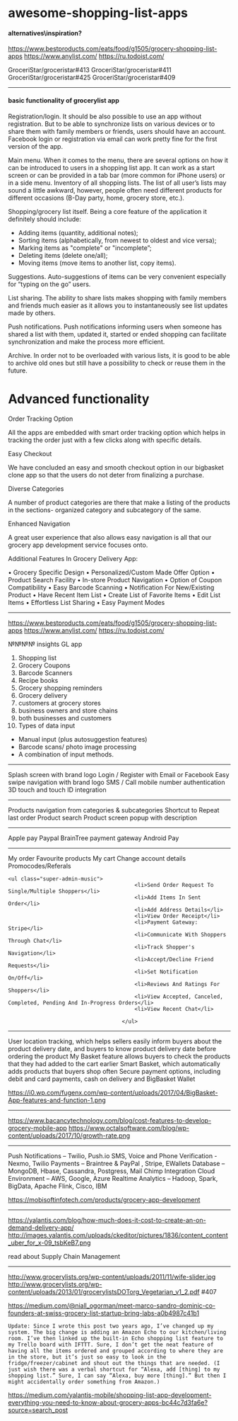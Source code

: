# awesome-shopping-list-apps

#### alternatives\inspiration?

https://www.bestproducts.com/eats/food/g1505/grocery-shopping-list-apps
https://www.anylist.com/
https://ru.todoist.com/

GroceriStar/groceristar#413
GroceriStar/groceristar#411
GroceriStar/groceristar#425
GroceriStar/groceristar#409

---

#### basic functionality of grocerylist app

Registration/login. It should be also possible to use an app without registration. But to be able to synchronize lists on various devices or to share them with family members or friends, users should have an account. Facebook login or registration via email can work pretty fine for the first version of the app.
 
Main menu. When it comes to the menu, there are several options on how it can be introduced to users in a shopping list app. It can work as a start screen or can be provided in a tab bar (more common for iPhone users) or in a side menu.
Inventory of all shopping lists. The list of all user’s lists may sound a little awkward, however, people often need different products for different occasions (B-Day party, home, grocery store, etc.).
 
Shopping/grocery list itself. Being a core feature of the application it definitely should include:
- Adding items (quantity, additional notes);
- Sorting items (alphabetically, from newest to oldest and vice versa);
- Marking items as "complete" or "incomplete”;
- Deleting items (delete one/all);
- Moving items (move items to another list, copy items).
 
Suggestions. Auto-suggestions of items can be very convenient especially for “typing on the go” users.
 
List sharing. The ability to share lists makes shopping with family members and friends much easier as it allows you to instantaneously see list updates made by others.
 
Push notifications. Push notifications informing users when someone has shared a list with them, updated it, started or ended shopping can facilitate synchronization and make the process more efficient.
 
Archive. In order not to be overloaded with various lists, it is good to be able to archive old ones but still have a possibility to check or reuse them in the future. 


# Advanced functionality
Order Tracking Option

All the apps are embedded with smart order tracking option which helps in tracking the order just with a few clicks along with specific details.

Easy Checkout

We have concluded an easy and smooth checkout option in our bigbasket clone app so that the users do not deter from finalizing a purchase.

Diverse Categories

A number of product categories are there that make a listing of the products in the sections- organized category and subcategory of the same.

Enhanced Navigation  

A great user experience that also allows easy navigation is all that our grocery app development service focuses onto.

Additional Features In Grocery Delivery App:

• Grocery Specific Design
• Personalized/Custom Made Offer Option
• Product Search Facility
• In-store Product Navigation
• Option of Coupon Compatibility
• Easy Barcode Scanning
• Notification For New/Existing Product
• Have Recent Item List
• Create List of Favorite Items
• Edit List Items
• Effortless List Sharing
• Easy Payment Modes


---

https://www.bestproducts.com/eats/food/g1505/grocery-shopping-list-apps
https://www.anylist.com/
https://ru.todoist.com/

№№№№ insights GL app

1. Shopping list
2. Grocery Coupons
3. Barcode Scanners
4. Recipe books
5. Grocery shopping reminders
6. Grocery delivery
7. customers at grocery stores
8. business owners and store chains
9. both businesses and customers
10. Types of data input

- Manual input (plus autosuggestion features)
- Barcode scans/ photo image processing
- A combination of input methods.

---

Splash screen with brand logo
Login / Register with Email or Facebook
Easy swipe navigation with brand logo
SMS / Call mobile number authentication
3D touch and touch ID integration

---
Products navigation from categories & subcategories
Shortcut to Repeat last order
Product search
Product screen popup with description

---

Apple pay
Paypal
BrainTree payment gateway
Android Pay

---
My order
Favourite products
My cart
Change account details
Promocodes/Referals


```
<ul class="super-admin-music">
                                        <li>Send Order Request To Single/Multiple Shoppers</li>
                                        <li>Add Items In Sent Order</li>
                                        <li>Add Address Details</li>
                                        <li>View Order Receipt</li>
                                        <li>Payment Gateway: Stripe</li>
                                        <li>Communicate With Shoppers Through Chat</li>
                                        <li>Track Shopper's Navigation</li>
                                        <li>Accept/Decline Friend Requests</li>
                                        <li>Set Notification On/Off</li>
                                        <li>Reviews And Ratings For Shoppers</li>
                                        <li>View Accepted, Canceled, Completed, Pending And In-Progress Orders</li>
                                        <li>View Recent Chat</li>

                                    </ul>
```

---

User location tracking, which helps sellers easily inform buyers about the product delivery date, and buyers to know product delivery date before ordering the product
My Basket feature allows buyers to check the products that they had added to the cart earlier
Smart Basket, which automatically adds products that buyers shop often
Secure payment options, including debit and card payments, cash on delivery and BigBasket Wallet

https://i0.wp.com/fugenx.com/wp-content/uploads/2017/04/BigBasket-App-features-and-function-1.png

---
https://www.bacancytechnology.com/blog/cost-features-to-develop-grocery-mobile-app
https://www.octalsoftware.com/blog/wp-content/uploads/2017/10/growth-rate.png

---
Push Notifications – Twilio, Push.io
SMS, Voice and Phone Verification -Nexmo, Twilio
Payments – Braintree & PayPal , Stripe, EWallets
Database – MongoDB, Hbase, Cassandra, Postgress, Mail Chimp Integration
Cloud Environment – AWS, Google, Azure
Realtime Analytics – Hadoop, Spark, BigData, Apache Flink, Cisco, IBM

https://mobisoftinfotech.com/products/grocery-app-development

---

https://yalantis.com/blog/how-much-does-it-cost-to-create-an-on-demand-delivery-app/
http://images.yalantis.com/uploads/ckeditor/pictures/1836/content_content_uber_for_x-09_tsbKeB7.png

read about Supply Chain Management

---

http://www.grocerylists.org/wp-content/uploads/2011/11/wife-slider.jpg
http://www.grocerylists.org/wp-content/uploads/2013/01/grocerylistsDOTorg_Vegetarian_v1_2.pdf
#407

https://medium.com/@niall_ogorman/meet-marco-sandro-dominic-co-founders-at-swiss-grocery-list-startup-bring-labs-a0b4987c41b1

`Update: Since I wrote this post two years ago, I’ve changed up my system. The big change is adding an Amazon Echo to our kitchen/living room. I’ve then linked up the built-in Echo shopping list feature to my Trello board with IFTTT. Sure, I don’t get the neat feature of having all the items ordered and grouped according to where they are in the store, but it’s just so easy to look in the fridge/freezer/cabinet and shout out the things that are needed. (I just wish there was a verbal shortcut for “Alexa, add [thing] to my shopping list.” Sure, I can say “Alexa, buy more [thing].” But then I might accidentally order something from Amazon.)`

https://medium.com/yalantis-mobile/shopping-list-app-development-everything-you-need-to-know-about-grocery-apps-bc44c7d3fa6e?source=search_post

